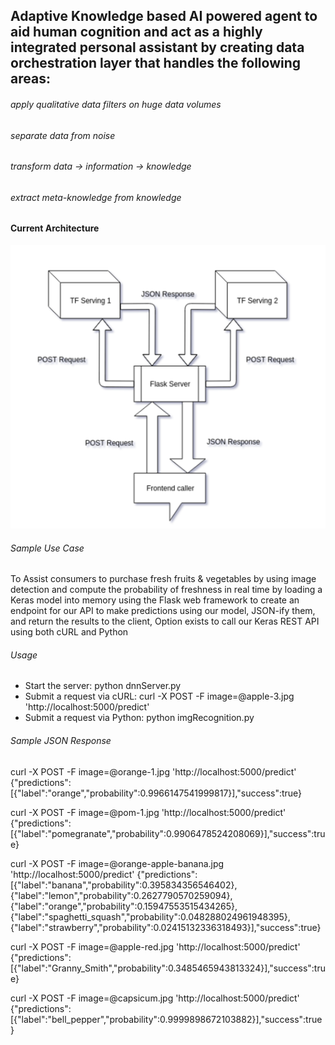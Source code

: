 ## Adaptive Knowledge based AI powered agent to aid human cognition and act as a highly integrated personal assistant by creating data orchestration layer that handles the following areas:  
###### apply qualitative data filters on huge data volumes
###### separate data from noise 
###### transform data -> information -> knowledge
###### extract meta-knowledge from knowledge

#### Current Architecture
![Alt Text](https://github.com/di-demo/AdaptiveAI-Agent/blob/master/architecture.png)


###### Sample Use Case
To Assist consumers to purchase fresh fruits & vegetables by using image detection and compute the probability of freshness in real time by loading a Keras model into memory using the Flask web framework to create an endpoint for our API to make predictions using our model, JSON-ify them, and return the results to the client, Option exists to call our Keras REST API using both cURL and Python

###### Usage
* Start the server: python dnnServer.py
* Submit a request via cURL: curl -X POST -F image=@apple-3.jpg 'http://localhost:5000/predict' 
* Submit a request via Python: python imgRecognition.py

###### Sample JSON Response
curl -X POST -F image=@orange-1.jpg 'http://localhost:5000/predict' {"predictions":[{"label":"orange","probability":0.9966147541999817}],"success":true}

curl -X POST -F image=@pom-1.jpg 'http://localhost:5000/predict' {"predictions":[{"label":"pomegranate","probability":0.9906478524208069}],"success":true}

curl -X POST -F image=@orange-apple-banana.jpg 'http://localhost:5000/predict' {"predictions":[{"label":"banana","probability":0.395834356546402},{"label":"lemon","probability":0.2627790570259094},{"label":"orange","probability":0.15947553515434265},{"label":"spaghetti_squash","probability":0.048288024961948395},{"label":"strawberry","probability":0.02415132336318493}],"success":true}

curl -X POST -F image=@apple-red.jpg 'http://localhost:5000/predict' {"predictions":[{"label":"Granny_Smith","probability":0.3485465943813324}],"success":true}

curl -X POST -F image=@capsicum.jpg 'http://localhost:5000/predict' {"predictions":[{"label":"bell_pepper","probability":0.9999898672103882}],"success":true}
